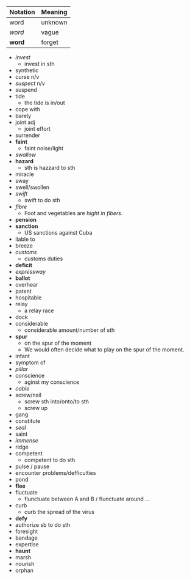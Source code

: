 | Notation | Meaning |
| -------- | ------- |
| word     | unknown |
| _word_   | vague   |
| **word** | forget  |

- _invest_
  - invest in sth
- synthetic
- curse n/v
- _suspect_ n/v
- suspend
- tide
  - the tide is in/out
- cope with
- barely
- joint adj
  - joint effort
- surrender
- **faint**
  - faint noise/light
- _swallow_
- **hazard**
  - sth is hazzard to sth
- miracle
- sway
- swell/swollen
- _swift_
  - swift to do sth
- _fibre_
  - Foot and vegetables are _hight in fibers_.
- **pension**
- **sanction**
  - US sanctions against Cuba
- liable to
- breeze
- _customs_
  - customs duties
- **deficit**
- _expressway_
- **ballot**
- overhear
- patent
- hospitable
- relay
  - a relay race
- dock
- considerable
  - considerable amount/number of sth
- **spur**
  - on the spur of the moment
  - We would often decide what to play on the spur of the moment.
- infant
- symptom of
- _pillar_
- conscience
  - aginst my conscience
- _cable_
- screw/nail
  - screw sth into/onto/to sth
  - screw up
- gang
- constitute
- _seal_
- saint
- _immense_
- ridge
- competent
  - competent to do sth
- pulse / pause
- encounter problems/defficulties
- pond
- **flee**
- fluctuate
  - flunctuate between A and B / flunctuate around ...
- curb
  - curb the spread of the virus
- **defy**
- authorize sb to do sth
- foresight
- bandage
- expertise
- **haunt**
- marsh
- nourish
- orphan
